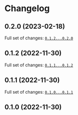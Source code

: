 # Changelog

## 0.2.0 (2023-02-18)


Full set of changes: [`0.1.2...0.2.0`](git@10.10.10.3:HCRF.git/compare/0.1.2...0.2.0)

## 0.1.2 (2022-11-30)


Full set of changes: [`0.1.1...0.1.2`](git@10.10.10.3:HCRF.git/compare/0.1.1...0.1.2)

## 0.1.1 (2022-11-30)


Full set of changes: [`0.1.0...0.1.1`](git@10.10.10.3:HCRF.git/compare/0.1.0...0.1.1)

## 0.1.0 (2022-11-30)

